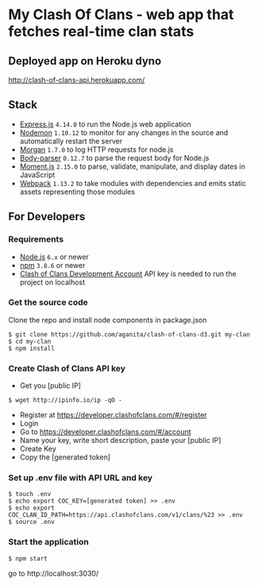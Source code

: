# My Clash Of Clans - web app that fetches real-time clan stats

## Deployed app on Heroku dyno
http://clash-of-clans-api.herokuapp.com/

## Stack
- [Express.js](https://expressjs.com/) `4.14.0` to run the Node.js web application
- [Nodemon](http://nodemon.io/) `1.10.12` to monitor for any changes in the source and automatically restart the server
- [Morgan](https://expressjs.com/en/resources/middleware/morgan.html) `1.7.0` to log HTTP requests for node.js
- [Body-parser](https://expressjs.com/en/resources/middleware/body-parser.html) `0.12.7` to parse the request body for Node.js
- [Moment.js](http://momentjs.com/) `2.15.0` to parse, validate, manipulate, and display dates in JavaScript
- [Webpack](https://webpack.github.io/) `1.13.2` to take modules with dependencies and emits static assets representing those modules

## For Developers
### Requirements
- [Node.js](https://nodejs.org) `6.x` or newer
- [npm](https://docs.npmjs.com/getting-started/installing-node) `3.8.6` or newer
- [Clash of Clans Development Account](https://developer.clashofclans.com) API key is needed to run the project on localhost

### Get the source code
Clone the repo and install node components in package.json
```shell
$ git clone https://github.com/aganita/clash-of-clans-d3.git my-clan
$ cd my-clan
$ npm install
```

### Create Clash of Clans API key
- Get you [public IP]
```shell
$ wget http://ipinfo.io/ip -qO -
```
- Register at https://developer.clashofclans.com/#/register
- Login 
- Go to https://developer.clashofclans.com/#/account 
- Name your key, write short description, paste your [public IP]
- Create Key
- Copy the [generated token] 

### Set up .env file with API URL and key
```shell
$ touch .env
$ echo export COC_KEY=[generated token] >> .env
$ echo export COC_CLAN_ID_PATH=https://api.clashofclans.com/v1/clans/%23 >> .env
$ source .env
```
### Start the application
```shell
$ npm start
```
go to http://localhost:3030/

